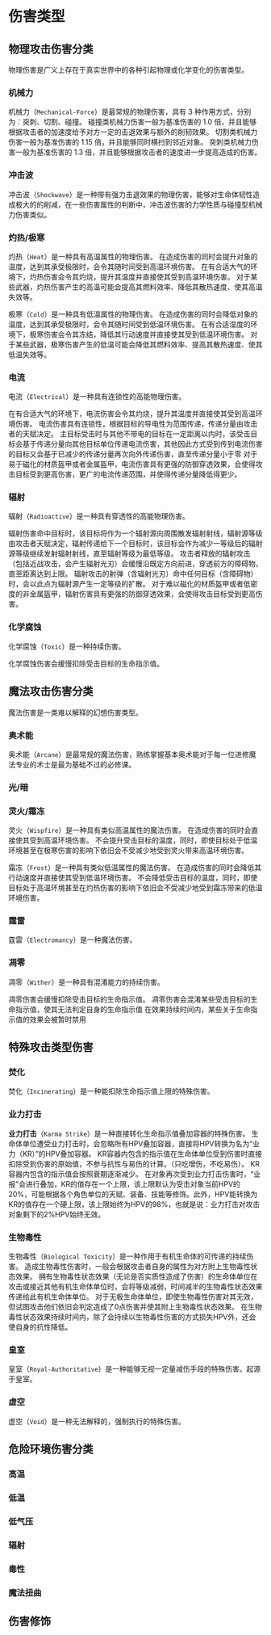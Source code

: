 # 伤害类型

## 物理攻击伤害分类

物理伤害是广义上存在于真实世界中的各种引起物理或化学变化的伤害类型。

### 机械力

机械力（`Mechanical-Force`）是最常规的物理伤害，具有 3 种作用方式，分别为：突刺、切割、碰撞。
碰撞类机械力伤害一般为基准伤害的 1.0 倍，并且能够根据攻击者的加速度给予对方一定的击退效果与额外的削韧效果。
切割类机械力伤害一般为基准伤害的 1.15 倍，并且能够同时横扫到邻近对象。
突刺类机械力伤害一般为基准伤害的 1.3 倍，并且能够根据攻击者的速度进一步提高造成的伤害。

### 冲击波

冲击波（`Shockwave`）是一种带有强力击退效果的物理伤害，能够对生命体韧性造成极大的的削减，在一些伤害属性的判断中，冲击波伤害的力学性质与碰撞型机械力伤害类似。

### 灼热/极寒

灼热（`Heat`）是一种具有高温属性的物理伤害。
在造成伤害的同时会提升对象的温度，达到其承受极限时，会令其随时间受到高温环境伤害。
在有合适大气的环境下，灼热伤害会令其灼烧，提升其温度并直接使其受到高温环境伤害。
对于某些武器，灼热伤害产生的高温可能会提高其燃料效率、降低其散热速度、使其高温失效等。

极寒（`Cold`）是一种具有低温属性的物理伤害。
在造成伤害的同时会降低对象的温度，达到其承受极限时，会令其随时间受到低温环境伤害。
在有合适湿度的环境下，极寒伤害会令其冻结，降低其行动速度并直接使其受到低温环境伤害。
对于某些武器，极寒伤害产生的低温可能会降低其燃料效率、提高其散热速度、使其低温失效等。

### 电流

电流（`Electrical`）是一种具有连锁性的高能物理伤害。

在有合适大气的环境下，电流伤害会令其灼烧，提升其温度并直接使其受到高温环境伤害。
电流伤害具有连锁性，根据目标的导电性为范围传递，传递分量由攻击者的天赋决定。
主目标受击时与其他不带电的目标在一定距离以内时，该受击目标会基于传递分量向其他目标单位传递电流伤害，其他因此方式受到传到电流伤害的目标又会基于已减少的传递分量再次向外传递伤害，直至传递分量小于零
对于易于磁化的材质盔甲或者金属盔甲，电流伤害具有更强的防御穿透效果，会使得攻击目标受到更高伤害，更广的电流传递范围，并使得传递分量降低得更少。


### 辐射

辐射（`Radioactive`）是一种具有穿透性的高能物理伤害。

辐射伤害命中目标时，该目标将作为一个辐射源向周围散发辐射射线，辐射源等级由攻击者天赋决定，辐射传递给下一个目标时，该目标会作为减少一等级后的辐射源等级继续发射辐射射线，直至辐射等级为最低等级。
攻击者释放的辐射攻击（包括近战攻击，会产生辐射光刃）会缓慢沿既定方向前进，穿透前方的障碍物，直至距离达到上限。
辐射攻击的射弹（含辐射光刃）命中任何目标（含障碍物）时，会以此点为辐射源产生一定等级的扩散。
对于难以磁化的材质盔甲或者低密度的非金属盔甲，辐射伤害具有更强的防御穿透效果，会使得攻击目标受到更高伤害。

### 化学腐蚀

化学腐蚀（`Toxic`）是一种持续伤害。

化学腐蚀伤害会缓慢扣除受击目标的生命指示值。
## 魔法攻击伤害分类

魔法伤害是一类难以解释的幻想伤害类型。

### 奥术能

奥术能（`Arcane`）是最常规的魔法伤害，熟练掌握基本奥术能对于每一位进修魔法专业的术士是最为基础不过的必修课。
### 光/暗

### 灵火/霜冻

灵火（`Wispfire`）是一种具有类似高温属性的魔法伤害。
在造成伤害的同时会直接使其受到高温环境伤害。
不会提升受击目标的温度，同时，即使目标处于低温环境甚至在极寒伤害的影响下依旧会不受减少地受到灵火带来高温环境伤害。

霜冻（`Frost`）是一种具有类似低温属性的魔法伤害。
在造成伤害的同时会降低其行动速度并直接使其受到低温环境伤害。
不会降低受击目标的温度，同时，即使目标处于高温环境甚至在灼热伤害的影响下依旧会不受减少地受到霜冻带来的低温环境伤害。

### 霆雷

霆雷（`Electromancy`）是一种魔法伤害。
### 凋零

凋零（`Wither`）是一种具有混淆能力的持续伤害。

凋零伤害会缓慢扣除受击目标的生命指示值。
凋零伤害会混淆某些受击目标的生命指示值，使其无法判定自身的生命指示值
在效果持续时间内，某些关于生命指示值的效果会被暂时禁用
## 特殊攻击类型伤害

### 焚化

焚化（`Incinerating`）是一种能扣除生命指示值上限的特殊伤害。

### 业力打击

**业力打击**（`Karma Strike`）是一种直接转化生命指示值叠加容器的特殊伤害。
生命体单位遭受业力打击时，会忽略所有HPV叠加容器，直接将HPV转换为名为“业力（KR）”的HPV叠加容器。
KR容器内包含的指示值在生命体单位受到伤害时直接扣除受到伤害的原始值，不参与抗性与易伤的计算。（只吃增伤，不吃易伤）。
KR容器内包含的指示值会按照衰期逐渐减少。
在对象再次受到业力打击伤害时，“业报”会进行叠加，KR的值存在一个上限，该上限默认为受击对象当前HPV的20%，可能根据各个角色单位的天赋、装备、技能等修饰。此外，HPV能转换为KR的值存在一个硬上限，该上限始终为HPV的98%，也就是说：业力打击对攻击对象剩下的2%HPV始终无效。

### 生物毒性

生物毒性（`Biological Toxicity`）是一种作用于有机生命体的可传递的持续伤害。
造成生物毒性伤害时，一般会根据攻击者自身的属性为对方附上生物毒性状态效果。
拥有生物毒性状态效果（无论是否实质性造成了伤害）的生命体单位在攻击或接近其他有机生命体单位时，会将等级减弱，时间减半的生物毒性状态效果传递给此有机生命体单位。
对于无极生命体单位，即使生物毒性伤害对其无效，但试图攻击他们依旧会判定造成了0点伤害并使其附上生物毒性状态效果。
在生物毒性状态效果持续时间内，除了会持续以生物毒性伤害的方式损失HPV外，还会使自身的抗性降低。

### 皇室

皇室（`Royal-Authoritative`）是一种能够无视一定量减伤手段的特殊伤害。起源于皇室。

### 虚空

虚空（`Void`）是一种无法解释的，强制执行的特殊伤害。

## 危险环境伤害分类

### 高温

### 低温

### 低气压

### 辐射

### 毒性

### 魔法扭曲

## 伤害修饰